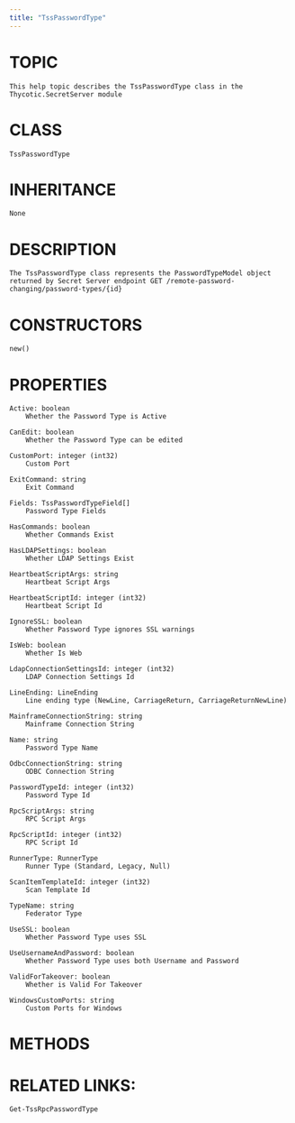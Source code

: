 ```yaml
---
title: "TssPasswordType"
---
```


# TOPIC
    This help topic describes the TssPasswordType class in the Thycotic.SecretServer module

# CLASS
    TssPasswordType

# INHERITANCE
    None

# DESCRIPTION
    The TssPasswordType class represents the PasswordTypeModel object returned by Secret Server endpoint GET /remote-password-changing/password-types/{id}

# CONSTRUCTORS
    new()

# PROPERTIES
    Active: boolean
        Whether the Password Type is Active

    CanEdit: boolean
        Whether the Password Type can be edited

    CustomPort: integer (int32)
        Custom Port

    ExitCommand: string
        Exit Command

    Fields: TssPasswordTypeField[]
        Password Type Fields

    HasCommands: boolean
        Whether Commands Exist

    HasLDAPSettings: boolean
        Whether LDAP Settings Exist

    HeartbeatScriptArgs: string
        Heartbeat Script Args

    HeartbeatScriptId: integer (int32)
        Heartbeat Script Id

    IgnoreSSL: boolean
        Whether Password Type ignores SSL warnings

    IsWeb: boolean
        Whether Is Web

    LdapConnectionSettingsId: integer (int32)
        LDAP Connection Settings Id

    LineEnding: LineEnding
        Line ending type (NewLine, CarriageReturn, CarriageReturnNewLine)

    MainframeConnectionString: string
        Mainframe Connection String

    Name: string
        Password Type Name

    OdbcConnectionString: string
        ODBC Connection String

    PasswordTypeId: integer (int32)
        Password Type Id

    RpcScriptArgs: string
        RPC Script Args

    RpcScriptId: integer (int32)
        RPC Script Id

    RunnerType: RunnerType
        Runner Type (Standard, Legacy, Null)

    ScanItemTemplateId: integer (int32)
        Scan Template Id

    TypeName: string
        Federator Type

    UseSSL: boolean
        Whether Password Type uses SSL

    UseUsernameAndPassword: boolean
        Whether Password Type uses both Username and Password

    ValidForTakeover: boolean
        Whether is Valid For Takeover

    WindowsCustomPorts: string
        Custom Ports for Windows

# METHODS

# RELATED LINKS:
    Get-TssRpcPasswordType